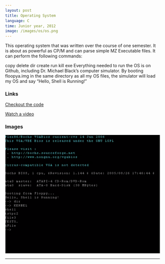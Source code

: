 ```yaml
---
layout: post
title: Operating System
language: C
time: Junior year, 2012
image: /images/os/os.png
---
```


This operating system that was written over the course of one semester. It is about as powerful as CP/M and can parse simple MZ Executable files. It can perform the following commands:

copy <filename1> <filename2>
delete <filename>
dir
create <filename>
run <program-name>
kill <process-number>
exe <executable-name>
Everything needed to run the OS is on Github, including Dr. Michael Black’s computer simulator. By booting floopya.img in the same directory as all my OS files, the simulator will load my OS and say “Hello, Shell is Running!”

<h3>Links</h3>
<a href="http://www.myersmeredith.com/portfolio/operating-system/" target="_blank">Checkout the code</a>

<a href="http://www.youtube.com/watch?v=RScsIzXIsbU" target="_blank">Watch a video</a>

<h3>Images</h3>
<a href="/images/os/os.png" target="_blank"><img src="/images/os/os.png" alt="OS"></a>

-----